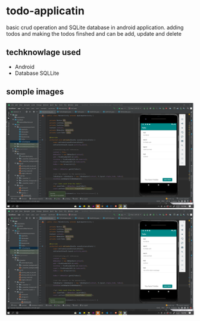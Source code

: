 # todo-applicatin
basic crud operation and SQLite database in android application.
adding todos and making the todos finshed and can be add, update and delete

## techknowlage used
  * Android
  * Database SQLLite

## somple images 
<img src="/images/Screenshot (258).png" width="800">
<img src="/images/Screenshot (259).png" width="800">
